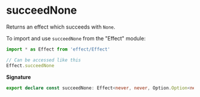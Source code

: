 # succeedNone

Returns an effect which succeeds with `None`.

To import and use `succeedNone` from the "Effect" module:

```ts
import * as Effect from 'effect/Effect'

// Can be accessed like this
Effect.succeedNone
```

**Signature**

```ts
export declare const succeedNone: Effect<never, never, Option.Option<never>>
```

